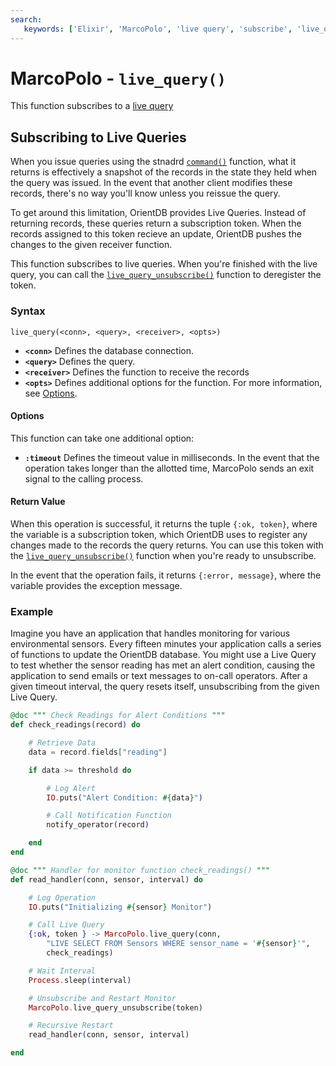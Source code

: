 ```yaml
---
search:
   keywords: ['Elixir', 'MarcoPolo', 'live query', 'subscribe', 'live_query']
---
```


# MarcoPolo - `live_query()`

This function subscribes to a [live query](/java/Live-Query.md)

## Subscribing to Live Queries

When you issue queries using the stnadrd [`command()`](MarcoPolo-command.md) function, what it returns is effectively a snapshot of the records in the state they held when the query was issued.  In the event that another client modifies these records, there's no way you'll know unless you reissue the query. 

To get around this limitation, OrientDB provides Live Queries.  Instead of returning records, these queries return a subscription token.  When the records assigned to this token recieve an update, OrientDB pushes the changes to the given receiver function. 

This function subscribes to live queries.  When you're finished with the live query, you can call the [`live_query_unsubscribe()`](MarcoPolo-live-query-unsubscribe.md) function to deregister the token.

### Syntax

```
live_query(<conn>, <query>, <receiver>, <opts>)
```

- **`<conn>`** Defines the database connection.
- **`<query>`** Defines the query.
- **`<receiver>`** Defines the function to receive the records
- **`<opts>`** Defines additional options for the function.  For more information, see [Options](#options).

#### Options

This function can take one additional option: 

- **`:timeout`** Defines the timeout value in milliseconds.  In the event that the operation takes longer than the allotted time, MarcoPolo sends an exit signal to the calling process.

#### Return Value

When this operation is successful, it returns the tuple `{:ok, token}`, where the variable is a subscription token, which OrientDB uses to register any changes made to the records the query returns.  You can use this token with the [`live_query_unsubscribe()`](MarcoPolo-live-query-unsubscribe.md) function when you're ready to unsubscribe.

In the event that the operation fails, it returns `{:error, message}`, where the variable provides the exception message.

### Example

Imagine you have an application that handles monitoring for various environmental sensors.  Every fifteen minutes your application calls a series of functions to update the OrientDB database.  You might use a Live Query to test whether the sensor reading has met an alert condition, causing the application to send emails or text messages to on-call operators.  After a given timeout interval, the query resets itself, unsubscribing from the given Live Query.

```elixir
@doc """ Check Readings for Alert Conditions """
def check_readings(record) do

	# Retrieve Data
	data = record.fields["reading"]

	if data >= threshold do

		# Log Alert
		IO.puts("Alert Condition: #{data}")

		# Call Notification Function
		notify_operator(record)

	end
end

@doc """ Handler for monitor function check_readings() """
def read_handler(conn, sensor, interval) do

	# Log Operation
	IO.puts("Initializing #{sensor} Monitor")

	# Call Live Query
	{:ok, token } -> MarcoPolo.live_query(conn,
		"LIVE SELECT FROM Sensors WHERE sensor_name = '#{sensor}'",
		check_readings)

	# Wait Interval
	Process.sleep(interval)

	# Unsubscribe and Restart Monitor
	MarcoPolo.live_query_unsubscribe(token)

	# Recursive Restart 
	read_handler(conn, sensor, interval)

end
```



